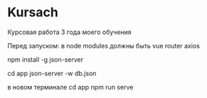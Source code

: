 # Kursach
Курсовая работа 3 года моего обучения


Перед запуском: 
в node modules должны быть 
vue router
axios

npm install -g json-server

cd app
json-server -w db.json

в новом терминале 
cd app
npm run serve